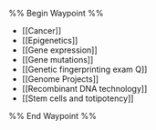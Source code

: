 %% Begin Waypoint %%
- [[Cancer]]
- [[Epigenetics]]
- [[Gene expression]]
- [[Gene mutations]]
- [[Genetic fingerprinting exam Q]]
- [[Genome Projects]]
- [[Recombinant DNA technology]]
- [[Stem cells and totipotency]]

%% End Waypoint %%
